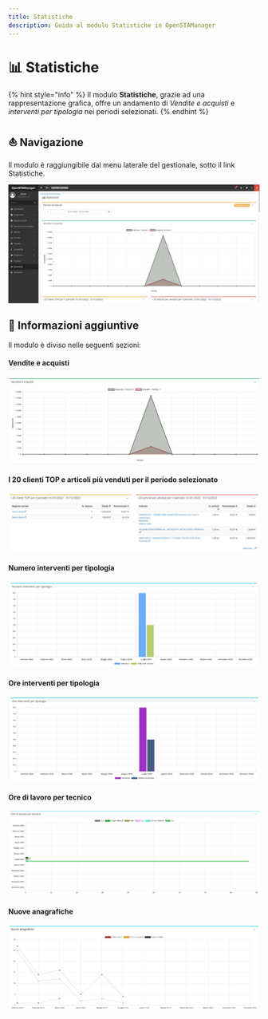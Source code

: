```yaml
---
title: Statistiche
description: Guida al modulo Statistiche in OpenSTAManager
---
```


# 📊 Statistiche

{% hint style="info" %}
Il modulo **Statistiche**, grazie ad una rappresentazione grafica, offre un andamento di _Vendite e acquisti_ e _interventi per tipologia_ nei periodi selezionati.
{% endhint %}

## ⛵ Navigazione

Il modulo è raggiungibile dal menu laterale del gestionale, sotto il link Statistiche.

![](<../.gitbook/assets/image (80) (1) (1).png>)

## 🔽 Informazioni aggiuntive

Il modulo è diviso nelle seguenti sezioni:

#### Vendite e acquisti

![](<../.gitbook/assets/image (89) (1) (1) (1).png>)

#### I 20 clienti TOP e articoli più venduti per il periodo selezionato

![](<../.gitbook/assets/image (104) (1) (1).png>)

#### Numero interventi per tipologia

![](<../.gitbook/assets/image (27) (1).png>)

#### Ore interventi per tipologia

![](<../.gitbook/assets/image (64) (1) (1).png>)

#### Ore di lavoro per tecnico

![](<../.gitbook/assets/image (64) (1).png>)

#### Nuove anagrafiche

![](<../.gitbook/assets/Clipboard - 7 luglio 2022 12 56 (1).png>)
